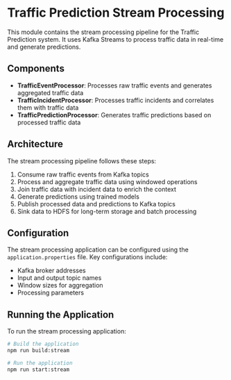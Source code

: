 # Traffic Prediction Stream Processing

This module contains the stream processing pipeline for the Traffic Prediction system. It uses Kafka Streams to process traffic data in real-time and generate predictions.

## Components

- **TrafficEventProcessor**: Processes raw traffic events and generates aggregated traffic data
- **TrafficIncidentProcessor**: Processes traffic incidents and correlates them with traffic data
- **TrafficPredictionProcessor**: Generates traffic predictions based on processed traffic data

## Architecture

The stream processing pipeline follows these steps:

1. Consume raw traffic events from Kafka topics
2. Process and aggregate traffic data using windowed operations
3. Join traffic data with incident data to enrich the context
4. Generate predictions using trained models
5. Publish processed data and predictions to Kafka topics
6. Sink data to HDFS for long-term storage and batch processing

## Configuration

The stream processing application can be configured using the `application.properties` file. Key configurations include:

- Kafka broker addresses
- Input and output topic names
- Window sizes for aggregation
- Processing parameters

## Running the Application

To run the stream processing application:

```bash
# Build the application
npm run build:stream

# Run the application
npm run start:stream
```